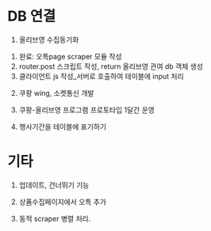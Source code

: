 # DB 연결

1. 올리브영 수집동기화
1) 완료: 오특page scraper 모듈 작성
2) router.post 스크립트 작성, return 올리브영 관여 db 객체 생성
3) 클라이언트 js 작성_서버로 호출하여 테이블에 input 처리

2. 쿠팡 wing, 소켓통신 개발

3. 쿠팡-올리브영 프로그램 프로토타입 1달간 운영

4. 행사기간을 테이블에 표기하기 

# 기타

1. 업데이트, 건너뛰기 기능

2. 상품수집페이지에서 오특 추가

3. 동적 scraper 병렬 처리. 